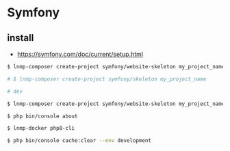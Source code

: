 # Symfony

## install

* https://symfony.com/doc/current/setup.html

```bash
$ lnmp-composer create-project symfony/website-skeleton my_project_name

# $ lnmp-composer create-project symfony/skeleton my_project_name

# dev

$ lnmp-composer create-project symfony/website-skeleton my_project_name 5.0.x-dev

$ php bin/console about

$ lnmp-docker php8-cli

$ php bin/console cache:clear --env development
```
